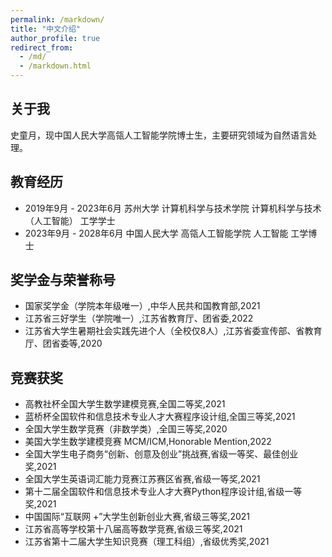 ```yaml
---
permalink: /markdown/
title: "中文介绍"
author_profile: true
redirect_from: 
  - /md/
  - /markdown.html
---
```


## 关于我
史童月，现中国人民大学高瓴人工智能学院博士生，主要研究领域为自然语言处理。

<!-- ![avatar](https://www.perfectboy.site/images/2logo2.png) -->

## 教育经历

* 2019年9月 - 2023年6月 苏州大学 计算机科学与技术学院 计算机科学与技术（人工智能） 工学学士
* 2023年9月 - 2028年6月 中国人民大学 高瓴人工智能学院 人工智能 工学博士


## 奖学金与荣誉称号
* 国家奖学金（学院本年级唯一）,中华人民共和国教育部,2021
* 江苏省三好学生（学院唯一）,江苏省教育厅、团省委,2022
* 江苏省大学生暑期社会实践先进个人（全校仅8人）,江苏省委宣传部、省教育厅、团省委等,2020

## 竞赛获奖
* 高教社杯全国大学生数学建模竞赛,全国二等奖,2021
* 蓝桥杯全国软件和信息技术专业人才大赛程序设计组,全国三等奖,2021
* 全国大学生数学竞赛（非数学类）,全国三等奖,2020
* 美国大学生数学建模竞赛 MCM/ICM,Honorable Mention,2022
* 全国大学生电子商务“创新、创意及创业”挑战赛,省级一等奖、最佳创业奖,2021
* 全国大学生英语词汇能力竞赛江苏赛区省赛,省级一等奖,2021
* 第十二届全国软件和信息技术专业人才大赛Python程序设计组,省级一等奖,2021
* 中国国际“互联网 +”大学生创新创业大赛,省级三等奖,2021
* 江苏省高等学校第十八届高等数学竞赛,省级三等奖,2021
* 江苏省第十二届大学生知识竞赛（理工科组）,省级优秀奖,2021




